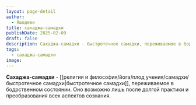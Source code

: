 ```yaml
---
layout: page-detail
author:
  - Яшодеви
title: сахаджа-самадхи
publishDate: 2025-02-09
draft: false
description: Сахаджа-самадхи - быстротечное самадхи, переживаемое в бодрственном состоянии. Оно возможно лишь после долгой практики и преобразования всех аспектов сознания.
tags:
  - сахаджа-самадхи
image:
---
```

**Сахаджа-самадхи** - [[религия и философия/йога/плод учения/самадхи/быстротечное самадхи|быстротечное самадхи]], переживаемое в бодрственном состоянии. Оно возможно лишь после долгой практики и преобразования всех аспектов сознания. 
